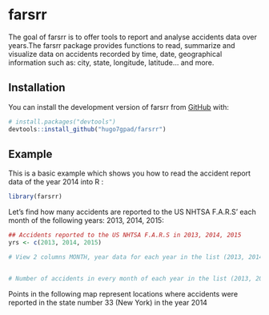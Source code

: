 
<!-- README.md is generated from README.Rmd. Please edit that file -->

# farsrr

<!-- badges: start -->
<!-- badges: end -->

The goal of farsrr is to offer tools to report and analyse accidents
data over years.The farsrr package provides functions to read, summarize
and visualize data on accidents recorded by time, date, geographical
information such as: city, state, longitude, latitude… and more.

## Installation

You can install the development version of farsrr from
[GitHub](https://github.com/) with:

``` r
# install.packages("devtools")
devtools::install_github("hugo7gpad/farsrr")
```

## Example

This is a basic example which shows you how to read the accident report
data of the year 2014 into R :

``` r
library(farsrr)
```

Let’s find how many accidents are reported to the US NHTSA F.A.R.S’ each
month of the following years: 2013, 2014, 2015:

``` r
## Accidents reported to the US NHTSA F.A.R.S in 2013, 2014, 2015
yrs <- c(2013, 2014, 2015)

# View 2 columns MONTH, year data for each year in the list (2013, 2014, 2015)


# Number of accidents in every month of each year in the list (2013, 2014, 2015)
```

Points in the following map represent locations where accidents were
reported in the state number 33 (New York) in the year 2014
